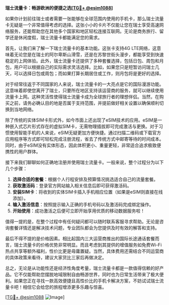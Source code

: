 **瑞士流量卡：畅游欧洲的便捷之选[[TG💪+ @esim1088](https://t.me/s/esim1088)]**

如果你计划前往瑞士或者需要一张能够在全球范围内使用的手机卡，那么瑞士流量卡无疑是一个非常值得考虑的选择。这张小小的卡片不仅能让您在瑞士享受高速网络服务，还能帮助您在其他多个国家和地区轻松连接互联网。无论是商务旅行、留学还是休闲度假，瑞士流量卡都能满足您的需求。

首先，让我们来了解一下瑞士流量卡的基本功能。这张卡支持4G LTE网络，这意味着无论您是在瑞士的阿尔卑斯山滑雪，还是在苏黎世街头漫步，都能享受到快速稳定的上网体验。此外，瑞士流量卡还提供了多种套餐选择，包括日包、周包和月包，用户可以根据自己的实际需求灵活选择。比如，如果您只是短暂访问瑞士几天，可以选择日包或周包；而如果打算长期居住或工作，则月包将是更好的选择。

对于经常往返于不同国家的人来说，瑞士流量卡的一大亮点是它的国际漫游功能。这意味着即使您离开了瑞士，只要所在地区支持该运营商的服务，就可以继续使用流量卡上网。这种灵活性使得瑞士流量卡成为全球旅行者的理想伴侣。当然，在购买之前，请务必确认目的地是否属于支持范围，并提前做好相关设置以确保顺利切换到当地网络。

除了传统的实体SIM卡形式外，如今市面上还出现了eSIM技术的应用。eSIM是一种嵌入式芯片形式存在的虚拟SIM卡，无需物理插拔即可完成激活与更换。对于习惯使用智能手机的人来说，eSIM无疑更加方便快捷。通过扫描二维码或下载官方应用程序等方式即可轻松完成注册流程，省去了传统方式中邮寄等待的时间成本。同时，由于eSIM没有实体形态，因此体积更小、重量更轻，非常适合追求极致便携性的用户群体。

接下来我们聊聊如何正确地注册并使用瑞士流量卡。一般来说，整个过程分为以下几个步骤：

1. **选择合适的套餐**：根据个人行程安排及预算情况挑选适合自己的流量套餐。
2. **获取激活码**：登录官方网站输入相关信息后即可获得激活码。
3. **安装SIM卡**：将收到的实体SIM卡插入手机相应位置（如果是eSIM则直接在线添加）。
4. **输入激活信息**：按照提示输入正确的手机号码以及激活码完成绑定操作。
5. **开始使用**：成功激活之后便可立即开始享用优质的移动数据服务啦！

值得一提的是，在整个过程中有任何疑问都可以随时联系客服寻求帮助。无论是咨询套餐详情还是解决技术问题，专业团队都会为您提供及时有效的解答和支持。

最后不得不提的是价格因素。相比起国内三大运营商推出的国际长途通话套餐而言，瑞士流量卡的价格优势非常明显。而且考虑到其提供的增值服务如免费Wi-Fi热点共享等额外福利，性价比更是毋庸置疑。当然，具体费用还需结合不同运营商的具体政策来看待，建议大家货比三家后再做决定。

总之，无论是从功能性还是经济性角度考量，瑞士流量卡都是一款值得信赖的好产品。它不仅能帮助您摆脱地域限制自由畅游世界，同时也为日常生活带来了极大便利。如果您正在寻找一款高效便捷且高性价比的手机卡解决方案，不妨试试瑞士流量卡吧！相信它会给您的旅程增添更多乐趣与惊喜。

[[TG💪+ @esim1088](https://t.me/s/esim1088) ![Image](https://i.postimg.cc/4NQfJmqS/Snipaste-2025-05-13-00-14-12.png)]